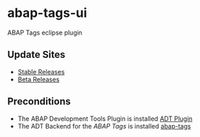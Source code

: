 # abap-tags-ui
ABAP Tags eclipse plugin

## Update Sites

- [Stable Releases](https://eclipse.devepos.com/latest)  
- [Beta Releases](https://eclipse.devepos.com/dev)

## Preconditions

- The ABAP Development Tools Plugin is installed [ADT Plugin](https://tools.hana.ondemand.com/)
- The ADT Backend for the _ABAP Tags_ is installed [abap-tags](https://github.com/stockbal/abap-tags-backend)
